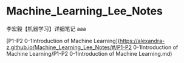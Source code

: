 # Machine_Learning_Lee_Notes
李宏毅【机器学习】详细笔记 aaa

[P1-P2 0-1Introduction of Machine Learning](https://alexandra-z.github.io/Machine_Learning_Lee_Notes/#/P1-P2 0-1Introduction of Machine Learning/P1-P2 0-1Introduction of Machine Learning.md)


